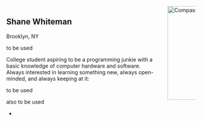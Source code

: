 <!DOCTYPE html>
<html lang="en">

<head>
	<meta charset="UTF-8">
	<meta name="viewport" content="width=device-width, initial-scale=1">
	<title>Shane J Whiteman</title>
	<link rel="shortcut icon" href="C:\Users\Shane\Pictures\programtings\shane.png">
	<!-- Bulma Version 0.8.x-->
	<link rel="stylesheet" href="https://unpkg.com/bulma@0.8.0/css/bulma.min.css" />
	<link href="https://stackpath.bootstrapcdn.com/font-awesome/4.7.0/css/font-awesome.min.css" rel="stylesheet"
		integrity="sha384-wvfXpqpZZVQGK6TAh5PVlGOfQNHSoD2xbE+QkPxCAFlNEevoEH3Sl0sibVcOQVnN" crossorigin="anonymous">
  <link rel="stylesheet" href="../css/contact.css">
  <script src="./shane_script.js"></script>
</head>

<body>  
	<section class="hero is-fullheight">
		<div class="hero-body">
			<div class="container has-text-centered">
				<div class="columns is-1 is-variable ">
					<div class="column is-half has-text-left">
            			<h1 class="title is-2">Shane Whiteman</h1>
            			<p class="is-size-6">Brooklyn, NY</p>
            			<p class="is-invisible">to be used</p>
						<p class="is-size-5"> College student aspiring to be a programming junkie with a basic knowledge of computer <a class="has-background-info has-text-black">hardware and software.</a>
              			Always interested in <a class="has-background-danger has-text-black">learning something new</a>, always <a class="has-background-success has-text-black">open-minded</a>, and always keeping at it: <a class="has-background-warning has-text-black" id="encouraging_quote"></a></p>
                        <p class="is-invisible">to be used</p>
                        <p class="is-invisible">also to be used</p>
						<ul><li><a href="https://github.com/Ploxly" class="button is-light is-large"><i class="fa fa-github" aria-hidden="true"></i></a> <a href="https://instagram.com"class="button is-light is-large"><i class="fa fa-instagram" aria-hidden="true"></i></a> <a href="https://linkedin.com" class="button is-light is-large is-1"><i class="fa fa-linkedin" aria-hidden="true"></i></a></li></ul>
          			</div>
					<div class="column is-half has-text-centered">
						<div class="field">
						<img src="C:\Users\Shane\Pictures\programtings\shane.png" alt="Compass" width="250" height="250">
						</div>
          			</div>
				</div>
			</div>
		</div>
  	</section>
</body>
</html>